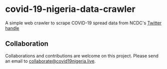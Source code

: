 # covid-19-nigeria-data-crawler
A simple web crawler to scrape COVID-19 spread data from NCDC's [Twitter handle](https://twitter.com/ncdcgov?lang=en)

## Collaboration
Collaborations and contributions are welcome on this project. Please send an email to collaborate@covid19nigeria.live.
